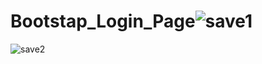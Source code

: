 # Bootstap_Login_Page![save1](https://github.com/RabeyaSumi/Bootstap_Login_Page/assets/143318818/1c8b5e18-afc2-43c8-84df-d0bf512e8340)
![save2](https://github.com/RabeyaSumi/Bootstap_Login_Page/assets/143318818/0402a84a-7600-4613-8a92-667c2ec99190)
